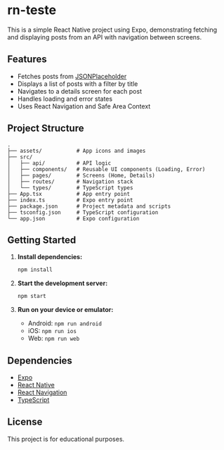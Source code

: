 # rn-teste

This is a simple React Native project using Expo, demonstrating fetching and displaying posts from an API with navigation between screens.

## Features

- Fetches posts from [JSONPlaceholder](https://jsonplaceholder.typicode.com/posts)
- Displays a list of posts with a filter by title
- Navigates to a details screen for each post
- Handles loading and error states
- Uses React Navigation and Safe Area Context

## Project Structure

```
.
├── assets/           # App icons and images
├── src/
│   ├── api/          # API logic
│   ├── components/   # Reusable UI components (Loading, Error)
│   ├── pages/        # Screens (Home, Details)
│   ├── routes/       # Navigation stack
│   └── types/        # TypeScript types
├── App.tsx           # App entry point
├── index.ts          # Expo entry point
├── package.json      # Project metadata and scripts
├── tsconfig.json     # TypeScript configuration
└── app.json          # Expo configuration
```

## Getting Started

1. **Install dependencies:**

   ```sh
   npm install
   ```

2. **Start the development server:**

   ```sh
   npm start
   ```

3. **Run on your device or emulator:**
   - Android: `npm run android`
   - iOS: `npm run ios`
   - Web: `npm run web`

## Dependencies

- [Expo](https://expo.dev/)
- [React Native](https://reactnative.dev/)
- [React Navigation](https://reactnavigation.org/)
- [TypeScript](https://www.typescriptlang.org/)

## License

This project is for educational purposes.
